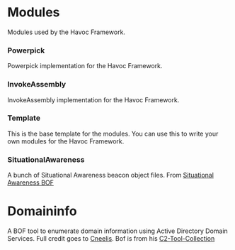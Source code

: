 # Modules
Modules used by the Havoc Framework.

### Powerpick
Powerpick implementation for the Havoc Framework.

### InvokeAssembly
InvokeAssembly implementation for the Havoc Framework.

### Template
This is the base template for the modules. You can use this to write your own modules for the Havoc Framework.

### SituationalAwareness
A bunch of Situational Awareness beacon object files. From [Situational Awareness BOF](https://github.com/trustedsec/CS-Situational-Awareness-BOF)

# Domaininfo
A BOF tool to enumerate domain information using Active Directory Domain Services.
Full credit goes to [Cneelis](https://twitter.com/Cneelis). Bof is from his [C2-Tool-Collection](https://github.com/outflanknl/C2-Tool-Collection)
